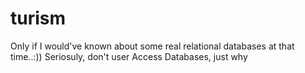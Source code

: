 # turism
Only if I would've known about some real relational databases at that time..:)) Seriosuly, don't user Access Databases, just why

